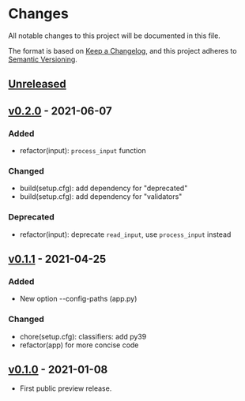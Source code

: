 # Changes

All notable changes to this project will be documented in this file.

The format is based on [Keep a
Changelog](https://keepachangelog.com/en/1.0.0/), and this project
adheres to [Semantic Versioning](https://semver.org/spec/v2.0.0.html).

## [Unreleased]

## [v0.2.0] - 2021-06-07

### Added

- refactor(input): `process_input` function

### Changed

- build(setup.cfg): add dependency for "deprecated"
- build(setup.cfg): add dependency for "validators"

### Deprecated

- refactor(input): deprecate `read_input`, use `process_input` instead

## [v0.1.1] - 2021-04-25

### Added

- New option --config-paths (app.py)

### Changed

- chore(setup.cfg): classifiers: add py39
- refactor(app) for more concise code

## [v0.1.0] - 2021-01-08

- First public preview release.

[unreleased]: https://github.com/guendto/jomiel-kore/compare/v0.2.0..HEAD
[v0.2.0]: https://github.com/guendto/jomiel-kore/compare/v0.1.1..v0.2.0
[v0.1.1]: https://github.com/guendto/jomiel-kore/compare/v0.1.0..v0.1.1
[v0.1.0]: https://github.com/guendto/jomiel-kore/releases/tag/v0.1.0
